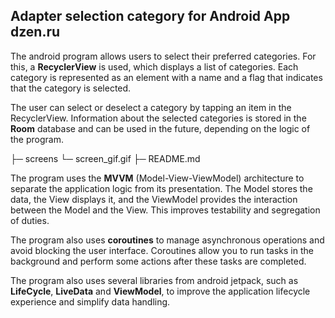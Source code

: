 ## Adapter selection category for Android App dzen.ru

The android program allows users to select their preferred categories. For this, a **RecyclerView** is used, which displays a list of categories. Each category is represented as an element with a name and a flag that indicates that the category is selected.

The user can select or deselect a category by tapping an item in the RecyclerView. Information about the selected categories is stored in the **Room** database and can be used in the future, depending on the logic of the program.

├─ screens
     └─ screen_gif.gif
 ├─ README.md

The program uses the **MVVM** (Model-View-ViewModel) architecture to separate the application logic from its presentation. The Model stores the data, the View displays it, and the ViewModel provides the interaction between the Model and the View. This improves testability and segregation of duties.

The program also uses **coroutines** to manage asynchronous operations and avoid blocking the user interface. Coroutines allow you to run tasks in the background and perform some actions after these tasks are completed.

The program also uses several libraries from android jetpack, such as **LifeCycle**, **LiveData** and **ViewModel**, to improve the application lifecycle experience and simplify data handling.
